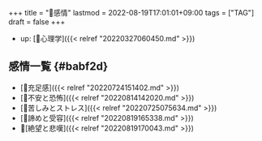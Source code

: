 +++
title = "🔖感情"
lastmod = 2022-08-19T17:01:01+09:00
tags = ["TAG"]
draft = false
+++

-   up: [📁心理学]({{< relref "20220327060450.md" >}})


## 感情一覧 {#babf2d}

-   [📝充足感]({{< relref "20220724151402.md" >}})
-   [📝不安と恐怖]({{< relref "20220814142020.md" >}})
-   [📝苦しみとストレス]({{< relref "20220725075634.md" >}})
-   [📝諦めと受容]({{< relref "20220819165338.md" >}})
-   📝[絶望と悲嘆]({{< relref "20220819170043.md" >}})
